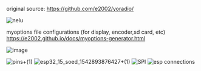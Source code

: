 original source:
<https://github.com/e2002/yoradio/>

![nelu](https://github.com/yo2ldk/yoRadio/assets/1875591/feaa641e-4c26-4a04-86dc-395de9b24425)


myoptions file configurations (for display, encoder,sd card, etc)
<https://e2002.github.io/docs/myoptions-generator.html>

![image](https://github.com/yo2ldk/yoRadio/assets/1875591/1bc40d84-b8f2-4a54-8090-72a84adef11d)



![pins+(1)](https://github.com/yo2ldk/yoRadio/assets/1875591/5c87b7e8-3380-4124-a17d-e1b4854c5ace)
![esp32_15_soed_1542893876427+(1)](https://github.com/yo2ldk/yoRadio/assets/1875591/c11b1d01-4b5f-45eb-ad61-eda3688a765d)
![SPI](https://github.com/yo2ldk/yoRadio/assets/1875591/53e8e9c7-69d5-4675-a694-eff2ab4575fd)
![esp connections](https://github.com/yo2ldk/yoRadio/assets/1875591/00f52b25-5466-4bce-809e-9488f07a6d12)
